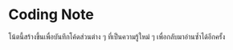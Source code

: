 # Coding Note
โน้ตนี้สร้างขึ้นเพื่อบันทึกโค้ดส่วนต่าง ๆ ที่เป็นความรู้ใหม่ ๆ เพื่อกลับมาอ่านซ้ำได้อีกครั้ง
